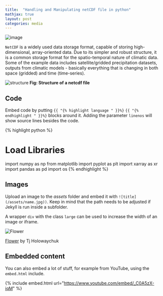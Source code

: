 ```yaml
---
title:  "Handling and Manipulating netCDF file in python"
mathjax: true
layout: post
categories: media
---
```

![image](https://user-images.githubusercontent.com/109160548/178548932-1665e40a-1561-4f3a-a49a-413f7fcb6d77.png)

`NetCDF` is a widely used data storage format, capable of storing high-dimensional, array-oriented data. Due to its simpler and robust structure, it is a common storage format for the spatio-temporal nature of climatic data. Some of the example data includes satellite/gridded precipitation datasets, outputs from climatic models - basically everything that is changing in both space (gridded) and time (time-series). 

![structure](https://user-images.githubusercontent.com/109160548/178547196-de404e22-36d9-4397-b2e3-7493b7e93378.png)
**Fig: Structure of a netcdf file**

## Code

Embed code by putting `{{ "{% highlight language " }}%}` `{{ "{% endhighlight " }}%}` blocks around it. Adding the parameter `linenos` will show source lines besides the code.


{% highlight python %}
# Load Libraries

import numpy as np
from matplotlib import pyplot as plt
import xarray as xr
import pandas as pd
import os
{% endhighlight %}



## Images

Upload an image to the *assets* folder and embed it with `![title](/assets/name.jpg))`. Keep in mind that the path needs to be adjusted if Jekyll is run inside a subfolder.

A wrapper `div` with the class `large` can be used to increase the width of an image or iframe.

![Flower](https://user-images.githubusercontent.com/4943215/55412447-bcdb6c80-5567-11e9-8d12-b1e35fd5e50c.jpg)

[Flower](https://unsplash.com/photos/iGrsa9rL11o) by Tj Holowaychuk

## Embedded content

You can also embed a lot of stuff, for example from YouTube, using the `embed.html` include.

{% include embed.html url="https://www.youtube.com/embed/_C0A5zX-iqM" %}
